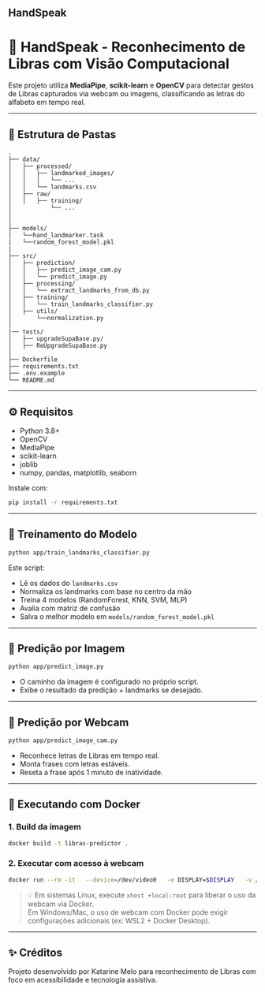 ## HandSpeak

# 🤟 HandSpeak - Reconhecimento de Libras com Visão Computacional

Este projeto utiliza **MediaPipe**, **scikit-learn** e **OpenCV** para detectar gestos de Libras capturados via webcam ou imagens, classificando as letras do alfabeto em tempo real.

---

## 📂 Estrutura de Pastas

```
.
├── data/
│   ├── processed/
│   │   ├── landmarked_images/
│   │   │   └── ...
│   │   └── landmarks.csv
│   ├── raw/
│   │   ├── training/
│           └── ...
│    
│   
├── models/
│   └──hand_landmarker.task
|   └──random_forest_model.pkl
|
├── src/
│   ├── prediction/
│   │   ├── predict_image_cam.py
│   │   └── predict_image.py
│   ├── processing/
│   │   └── extract_landmarks_from_db.py
│   ├── training/
│   │   └── train_landmarks_classifier.py
│   ├── utils/
│       └──normalization.py
│
|── tests/
│   ├── upgradeSupaBase.py/
│   ├── ReUpgradeSupaBase.py
│      
├── Dockerfile
├── requirements.txt
├── .env.example
└── README.md
```

---

## ⚙️ Requisitos

- Python 3.8+
- OpenCV
- MediaPipe
- scikit-learn
- joblib
- numpy, pandas, matplotlib, seaborn

Instale com:

```bash
pip install -r requirements.txt
```

---

## 🧠 Treinamento do Modelo

```bash
python app/train_landmarks_classifier.py
```

Este script:
- Lê os dados do `landmarks.csv`
- Normaliza os landmarks com base no centro da mão
- Treina 4 modelos (RandomForest, KNN, SVM, MLP)
- Avalia com matriz de confusão
- Salva o melhor modelo em `models/random_forest_model.pkl`

---

## 📸 Predição por Imagem

```bash
python app/predict_image.py
```

- O caminho da imagem é configurado no próprio script.
- Exibe o resultado da predição + landmarks se desejado.

---

## 🎥 Predição por Webcam

```bash
python app/predict_image_cam.py
```

- Reconhece letras de Libras em tempo real.
- Monta frases com letras estáveis.
- Reseta a frase após 1 minuto de inatividade.

---

## 🐳 Executando com Docker

### 1. Build da imagem

```bash
docker build -t libras-predictor .
```

### 2. Executar com acesso à webcam

```bash
docker run --rm -it   --device=/dev/video0   -e DISPLAY=$DISPLAY   -v /tmp/.X11-unix:/tmp/.X11-unix   libras-predictor
```

> 💡 Em sistemas Linux, execute `xhost +local:root` para liberar o uso da webcam via Docker.  
> Em Windows/Mac, o uso de webcam com Docker pode exigir configurações adicionais (ex: WSL2 + Docker Desktop).

---

## ✨ Créditos

Projeto desenvolvido por Katarine Melo para reconhecimento de Libras com foco em acessibilidade e tecnologia assistiva.
